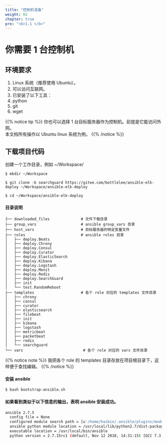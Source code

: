 ```yaml
---
title: "控制机准备"
weight: 02
chapter: true
pre: "<b>1.1 </b>"
---
```


# 你需要 1 台控制机

## 环境要求
1. Linux 系统（推荐使用 Ubuntu）。
2. 可以访问互联网。
3. 已安装了以下工具：
  1. python
  2. git
  3. wget

{{% notice tip %}}
你也可以选择 1 台目标服务器作为控制机。前提是它能访问外网。<br>
本文档所有操作以 Ubuntu linux 系统为例。
{{% /notice %}}

## 下载项目代码

创建一个工作目录，例如 ~/Workspace/

```shell
$ mkdir ~/Workspace

$ git clone -b searchguard https://gitee.com/bottlelee/ansible-elk-deploy ~/Workspace/ansible-elk-deploy

$ cd ~/Workspace/ansible-elk-deploy
```

#### 目录说明

```
├── downloaded_files              # 文件下载目录
├── group_vars                    # ansible group_vars 目录
├── host_vars                     # 目标服务器的特定变量文件
├── roles                         # ansible roles 目录
│   ├── deploy.Beats
│   ├── deploy.Chrony
│   ├── deploy.Consul
│   ├── deploy.Curator
│   ├── deploy.ElasticSearch
│   ├── deploy.Kibana
│   ├── deploy.Logstash
│   ├── deploy.Monit
│   ├── deploy.Redis
│   ├── deploy.SearchGuard
│   ├── init
│   └── test.RandomReboot
├── templates                     # 各个 role 对应的 templates 文件目录
│   ├── chrony
│   ├── consul
│   ├── curator
│   ├── elasticsearch
│   ├── filebeat
│   ├── init
│   ├── kibana
│   ├── logstash
│   ├── metricbeat
│   ├── packetbeat
│   ├── redis
│   └── searchguard
└── vars                           # 各个 role 对应的 vars 文件目录
```

{{% notice note %}}
我把各个 role 的 templates 目录存放在项目根目录下，这样便于查找编辑。
{{% /notice %}}

#### 安装 ansible
```bash
$ bash bootstrap-ansible.sh
```

#### 如果看到类似于以下信息的输出，表明 ansible 安装成功。
```bash
ansible 2.7.5
  config file = None
  configured module search path = [u'/home/haibin/.ansible/plugins/modules', u'/usr/share/ansible/plugins/modules']
  ansible python module location = /usr/local/lib/python2.7/dist-packages/ansible
  executable location = /usr/local/bin/ansible
  python version = 2.7.15rc1 (default, Nov 12 2018, 14:31:15) [GCC 7.3.0]
```
